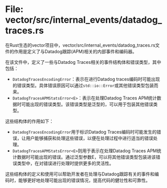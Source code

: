 # File: vector/src/internal_events/datadog_traces.rs

在Rust生态的vector项目中，vector/src/internal_events/datadog_traces.rs文件的作用是定义了与Datadog跟踪(APM)相关的内部事件和编码器。

在该文件中，定义了一些与Datadog Traces相关的事件结构体和错误类型，其中包括：
- `DatadogTracesEncodingError`：表示在进行Datadog traces编码时可能出现的错误类型。具体错误原因可以通过`std::io::Error`或其他错误类型包装而来。
- `DatadogTracesAPMStatsError<E>`：表示在处理Datadog Traces APM统计数据时可能出现的错误类型。该错误类型是泛型的，可以用于包装其他错误类型。

这些结构体的作用如下：
- `DatadogTracesEncodingError`用于标识Datadog Traces编码时可能发生的错误，让用户能够捕获和处理这些错误，以便在处理过程中进行适当的错误处理。
- `DatadogTracesAPMStatsError<E>`则用于表示在处理Datadog Traces APM统计数据时可能出现的错误。通过泛型参数E，可以将其他错误类型包装进该错误类型中，在对错误进行处理时提供更多的灵活性。

这些结构体的定义和使用可以帮助开发者在处理与Datadog跟踪有关的事件和编码时，能够更好地处理可能出现的错误情况，提高代码的健壮性和可靠性。

